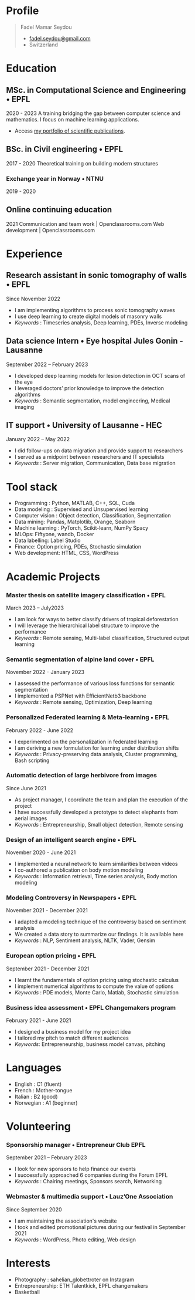 # Profile

> Fadel Mamar Seydou
> - fadel.seydou@gmail.com
> - Switzerland

# Education

## MSc. in Computational Science and Engineering • EPFL
2020  - 2023
A training bridging the gap between computer science and mathematics. I focus on machine learning applications.
-	Access [my portfolio of scientific publications](https://orcid.org/0000-0002-2582-3084).

## BSc. in Civil engineering • EPFL
2017 - 2020
Theoretical training on building modern structures
### Exchange year in Norway • NTNU 
2019 - 2020

## Online continuing education
2021 
Communication and team work | Openclassrooms.com
Web development             | Openclassrooms.com


# Experience

## Research assistant in sonic tomography of walls • EPFL
Since November 2022
-	I am implementing algorithms to process sonic tomography waves
-	I use deep learning to create digital models of masonry walls 
- _Keywords_ : Timeseries analysis, Deep learning, PDEs, Inverse modeling

## Data science Intern • Eye hospital Jules Gonin - Lausanne
 September 2022 – February 2023
-	I developed deep learning models for lesion detection in OCT scans of the eye
-	I leveraged doctors’ prior knowledge to improve the detection algorithms
- _Keywords_ : Semantic segmentation, model engineering, Medical imaging

## IT support • University of Lausanne - HEC
January 2022 – May 2022
-	I did follow-ups on data migration and provide support to researchers
-	I served as a midpoint between researchers and IT specialists
- _Keywords_ : Server migration, Communication, Data base migration


# Tool stack

-	Programming : Python, MATLAB, C++, SQL, Cuda
-	Data modeling : Supervised and Unsupervised learning
-	Computer vision : Object detection, Classification, Segmentation
-	Data mining:  Pandas, Matplotlib, Orange, Seaborn
-	Machine learning : PyTorch, Scikit-learn, NumPy Spacy
-	MLOps: Fiftyone, wandb, Docker
-	Data labelling: Label Studio
-	Finance: Option pricing, PDEs, Stochastic simulation 
-	Web development: HTML, CSS, WordPress

# Academic Projects
### Master thesis on satellite imagery classification  • EPFL 
March 2023 – July2023
-	I am look for ways to better classify drivers of tropical deforestation 
-	I will leverage the hierarchical label structure to improve the performance
- *Keywords* : Remote sensing, Multi-label classification, Structured output learning

### Semantic segmentation of alpine land cover  • EPFL 
November 2022 - January 2023  
-	I assessed the performance of various loss functions for semantic segmentation
-	I implemented a PSPNet with EfficientNetb3 backbone 
- *Keywords* : Remote sensing, Optimization, Deep learning

### Personalized Federated learning & Meta-learning • EPFL 
February 2022 - June 2022
-	I experimented on the personalization in federated learning 
-	I am deriving a new formulation for learning under distribution shifts
- *Keywords* : Privacy-preserving data analysis, Cluster programming, Bash scripting

### Automatic detection of large herbivore from images 
Since June 2021 
-	As project manager, I coordinate the team and plan the execution of the project
-	I have successfully developed a prototype to detect elephants from aerial images
- _Keywords_ :  Entrepreneurship,  Small object detection,  Remote sensing

### Design of an intelligent search engine • EPFL 
November 2020 - June 2021  
-	I implemented a neural network to learn similarities between videos
-	I co-authored a publication on body motion modeling
- _Keywords_ : Information retrieval, Time series analysis, Body motion modeling

### Modeling Controversy in Newspapers • EPFL 
November 2021 - December 2021  
-	I adapted a modeling technique of the controversy based on sentiment analysis
-	We created a data story to summarize our findings. It is available here
- _Keywords_ : NLP, Sentiment analysis, NLTK, Vader, Gensim

### European option pricing • EPFL 
September 2021 - December 2021  
-	I learnt the fundamentals of option pricing using stochastic calculus
-	I implement numerical algorithms to compute the value of options
- _Keywords_ : PDE models, Monte Carlo, Matlab, Stochastic simulation

### Business idea assessment • EPFL Changemakers program 
February 2021 - June 2021
-	I designed a business model for my project idea
-	I tailored my pitch to match different audiences
- _Keywords_: Entrepreneurship, business model canvas, pitching


# Languages

-	English : C1 (fluent)
-	French : Mother-tongue
-	Italian : B2 (good)
-	Norwegian : A1 (beginner)


# Volunteering
### Sponsorship manager • Entrepreneur Club EPFL
September 2021 – February 2023
-	I look for new sponsors to help finance our  events 
-	I successfully approached 6 companies during the Forum EPFL
- _Keywords_ : Chairing meetings, Sponsors search, Networking

### Webmaster & multimedia support • Lauz’One  Association
 Since September 2020
-	I am maintaining the association's website 
-	I took and edited promotional pictures during our festival in September 2021
-	_Keywords_ : WordPress, Photo editing, Web design


# Interests

-	Photography : sahelian_globettroter on Instagram 
-	Entrepreneurship: ETH Talentkick, EPFL changemakers 
-	Basketball



